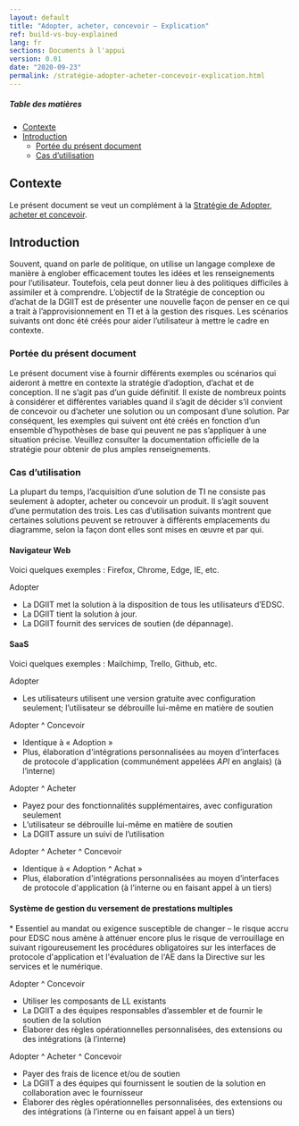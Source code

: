 ```yaml
---
layout: default
title: "Adopter, acheter, concevoir – Explication"
ref: build-vs-buy-explained
lang: fr
sections: Documents à l'appui
version: 0.01
date: "2020-09-23"
permalink: /stratégie-adopter-acheter-concevoir-explication.html
---
```

<!-- markdownlint-disable MD033 -->
<!-- the below cSpell statement says to ignore any text between HTML tags. E.g. it will ignore "th rowspan='2'" in this string: <th rowspan='2'> -->
<!-- cSpell:ignoreRegExp /\<[^\>]+\>/ -->

<!-- markdownlint-disable MD001 -->
##### Table des matières <!-- omit in toc -->
<!-- markdownlint-enable MD001 -->

- [Contexte](#contexte)
- [Introduction](#introduction)
  - [Portée du présent document](#portée-du-présent-document)
  - [Cas d’utilisation](#cas-dutilisation)

## Contexte

Le présent document se veut un complément à la [Stratégie de Adopter, acheter et concevoir](adopter-acheter-et-concevoir.html).

## Introduction

Souvent, quand on parle de politique, on utilise un langage complexe de manière à englober efficacement toutes les idées et les renseignements pour l’utilisateur.
Toutefois, cela peut donner lieu à des politiques difficiles à assimiler et à comprendre.
L’objectif de la Stratégie de conception ou d’achat de la DGIIT est de présenter une nouvelle façon de penser en ce qui a trait à l’approvisionnement en TI et à la gestion des risques.
Les scénarios suivants ont donc été créés pour aider l’utilisateur à mettre le cadre en contexte.

### Portée du présent document

Le présent document vise à fournir différents exemples ou scénarios qui aideront à mettre en contexte la stratégie d’adoption, d’achat et de conception.
Il ne s’agit pas d’un guide définitif.
Il existe de nombreux points à considérer et différentes variables quand il s’agit de décider s’il convient de concevoir ou d’acheter une solution ou un composant d’une solution.
Par conséquent, les exemples qui suivent ont été créés en fonction d’un ensemble d’hypothèses de base qui peuvent ne pas s’appliquer à une situation précise.
Veuillez consulter la documentation officielle de la stratégie pour obtenir de plus amples renseignements.

### Cas d’utilisation

La plupart du temps, l’acquisition d’une solution de TI ne consiste pas seulement à adopter, acheter ou concevoir un produit.
Il s’agit souvent d’une permutation des trois.
Les cas d’utilisation suivants montrent que certaines solutions peuvent se retrouver à différents emplacements du diagramme, selon la façon dont elles sont mises en œuvre et par qui.

<!--![Diagramme de Venn de base avec 3 cercles superposés pour Adopter, Concevoir et Acheter. Le milieu est l'intersection des 3 (Adopter ^ Acheter ^ Concevoir).](assets/images/adopt-build-buy-venn.png)-->

#### Navigateur Web

Voici quelques exemples : Firefox, Chrome, Edge, IE, etc.

Adopter

- La DGIIT met la solution à la disposition de tous les utilisateurs d’EDSC.
- La DGIIT tient la solution à jour.
- La DGIIT fournit des services de soutien (de dépannage).

#### SaaS

Voici quelques exemples : Mailchimp, Trello, Github, etc.

Adopter

- Les utilisateurs utilisent une version gratuite avec configuration seulement; l’utilisateur se débrouille lui-même en matière de soutien

Adopter ^ Concevoir

- Identique à « Adoption »
- Plus, élaboration d'intégrations personnalisées au moyen d’interfaces de protocole d'application (communément appelées _API_ en anglais) (à l’interne)

Adopter ^ Acheter

- Payez pour des fonctionnalités supplémentaires, avec configuration seulement
- L’utilisateur se débrouille lui-même en matière de soutien
- La DGIIT assure un suivi de l’utilisation

Adopter ^ Acheter ^ Concevoir

- Identique à « Adoption ^ Achat »
- Plus, élaboration d'intégrations personnalisées au moyen d’interfaces de protocole d'application (à l’interne ou en faisant appel à un tiers)

#### Système de gestion du versement de prestations multiples

\* Essentiel au mandat ou exigence susceptible de changer – le risque accru pour EDSC nous amène à atténuer encore plus le risque de verrouillage en suivant rigoureusement les procédures obligatoires sur les interfaces de protocole d'application  et l'évaluation de l'AE dans la Directive sur les services et le numérique.

Adopter ^ Concevoir

- Utiliser les composants de LL existants
- La DGIIT a des équipes responsables d’assembler et de fournir le soutien de la solution
- Élaborer des règles opérationnelles personnalisées, des extensions ou des intégrations (à l’interne)

Adopter ^ Acheter ^ Concevoir

- Payer des frais de licence et/ou de soutien
- La DGIIT a des équipes qui fournissent le soutien de la solution en collaboration avec le fournisseur
- Élaborer des règles opérationnelles personnalisées, des extensions ou des intégrations (à l’interne ou en faisant appel à un tiers)
